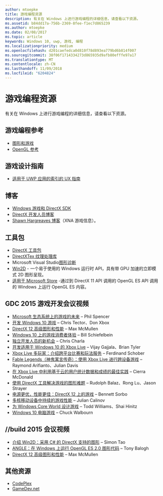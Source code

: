 ```yaml
---
author: mtoepke
title: 游戏编程资源
description: 有关在 Windows 上进行游戏编程的详细信息，请查看以下资源。
ms.assetid: b84dd17a-756b-2369-8fee-f1ec7d865239
ms.author: mtoepke
ms.date: 02/08/2017
ms.topic: article
keywords: Windows 10, uwp, 游戏, 编程
ms.localizationpriority: medium
ms.openlocfilehash: d201caefedca0d810f78d893ea779bd6b814f007
ms.sourcegitcommit: 38f06f1714334273d865935d9afb80efffe97a17
ms.translationtype: MT
ms.contentlocale: zh-CN
ms.lasthandoff: 11/09/2018
ms.locfileid: "6204824"
---
```

# <a name="game-programming-resources"></a>游戏编程资源




有关在 Windows 上进行游戏编程的详细信息，请查看以下资源。

## <a name="game-programming-reference"></a>游戏编程参考


-   [图形和游戏](https://msdn.microsoft.com/library/windows/desktop/ee663279)
-   [OpenGL 参考](http://go.microsoft.com/fwlink/p/?LinkID=288875)

## <a name="game-design-guidance"></a>游戏设计指南


-   [适用于 UWP 应用的索引的 UX 指南](https://msdn.microsoft.com/library/windows/apps/hh465424)

## <a name="blogs"></a>博客


-   [Windows 游戏和 DirectX SDK]( http://go.microsoft.com/fwlink/p/?LinkID=288873)
-   [DirectX 开发人员博客]( http://go.microsoft.com/fwlink/p/?LinkID=288874)
-   [Shawn Hargreaves 博客]( http://go.microsoft.com/fwlink/p/?LinkID=288872)（XNA 游戏信息）。

## <a name="toolkits"></a>工具包


-   [DirectX 工具包](  http://go.microsoft.com/fwlink/p/?LinkID=248929)
-   [DirectXTex 纹理处理库](  http://go.microsoft.com/fwlink/p/?LinkID=248926)
-   Microsoft Visual Studio[图形诊断](https://msdn.microsoft.com/library/windows/apps/hh873207.aspx)
-   [Win2D](https://github.com/Microsoft/Win2D) - 一个易于使用的 Windows 运行时 API，具有带 GPU 加速的立即模式 2D 图形呈现。
-   [适用于 Microsoft Store](http://go.microsoft.com/fwlink/p/?linkid=618387) -通过到 DirectX 11 API 调用的 OpenGL ES API 调用的 Windows 上运行 OpenGL ES 内容。

## <a name="gdc-2015-game-dev-session-videos"></a>GDC 2015 游戏开发会议视频


-   [Microsoft 生态系统上的游戏的未来](http://channel9.msdn.com/Events/GDC/GDC-2015/The-Future-of-Gaming-Across-the-Microsoft-Ecosystem) – Phil Spencer
-   [开发 Windows 10 游戏](http://channel9.msdn.com/Events/GDC/GDC-2015/Developing-Games-for-Windows-10) – Chris Tector、Don Xbox
-   [DirectX 12 高级图形和性能](http://channel9.msdn.com/Events/GDC/GDC-2015/Advanced-DirectX12-Graphics-and-Performance) – Max McMullen
-   [Windows 10 上的游戏消费者体验](http://channel9.msdn.com/Events/GDC/GDC-2015/Gaming-Consumer-Experience-on-Windows-10) – Bill Schiefelbein
-   [独立开发人员的新机会](http://channel9.msdn.com/Events/GDC/GDC-2015/New-Opportunities-for-Independent-Developers) – Chris Charla
-   [开发适用于 Windows 10 的 Xbox Live](http://channel9.msdn.com/Events/GDC/GDC-2015/Developing-with-Xbox-Live-for-Windows-10) – Vijay Gajjala、Brian Tyler
-   [Xbox Live 多玩家：介绍跨平台比赛和玩法服务](http://channel9.msdn.com/Events/GDC/GDC-2015/Xbox-Live-Multiplayer-Introducing-services-for-cross-platform-matchmaking-and-gameplay) – Ferdinand Schober
-   [Fable Legends（神鬼寓言传奇）：使用 Xbox Live 进行跨设备游戏](http://channel9.msdn.com/Events/GDC/GDC-2015/Fable-Legends-Cross-device-Gameplay-with-Xbox-Live) – Raymond Arifianto、Julian Davis
-   [在 Xbox Live 中利用基于云的用户统计数据和成绩的最佳实践](http://channel9.msdn.com/Events/GDC/GDC-2015/Best-Practices-for-Leveraging-Cloud-Based-User-Stats-and-Achievements-in-Xbox-Live) – Cierra McDonald
-   [使用 DirectX 工具解决游戏的图形难题](http://channel9.msdn.com/Events/GDC/GDC-2015/Solve-the-Tough-Graphics-Problems-with-your-Game-Using-DirectX-Tools) – Rudolph Balaz、Rong Lu、Jason Strayer
-   [电源更优，性能更佳：DirectX 12 上的游戏](http://channel9.msdn.com/Events/GDC/GDC-2015/Better-Power-Better-Performance-Your-Game-on-DirectX12) – Bennett Sorbo
-   [多核移动设备中持续的游戏性能](http://channel9.msdn.com/Events/GDC/GDC-2015/Sustained-gaming-performance-in-multi-core-mobile-devices) – Julian Calinov
-   [为 Windows Core World 设计游戏](http://channel9.msdn.com/Events/GDC/GDC-2015/Designing-Games-for-a-Windows-Core-World) – Todd Williams、Shai Hinitz
-   [Windows 10 电脑游戏](http://channel9.msdn.com/Events/GDC/GDC-2015/PC-Games-for-Windows-10) – Chuck Walbourn

## <a name="build-2015-session-videos"></a>//build 2015 会议视频


-   [介绍 Win2D：采用 C# 的 DirectX 支持的图形](https://channel9.msdn.com/Events/Build/2015/2-631) – Simon Tao
-   [ANGLE：在 Windows 上运行 OpenGL ES 2.0 图形代码](https://channel9.msdn.com/Events/Build/2015/3-686) – Tony Balogh
-   [DirectX 12 高级图形和性能](https://channel9.msdn.com/Events/Build/2015/3-673) – Max McMullen

## <a name="other-resources"></a>其他资源


-   [CodePlex](http://go.microsoft.com/fwlink/p/?LinkID=76627)
-   [GameDev.net](http://go.microsoft.com/fwlink/p/?LinkID=288870)

 

 




